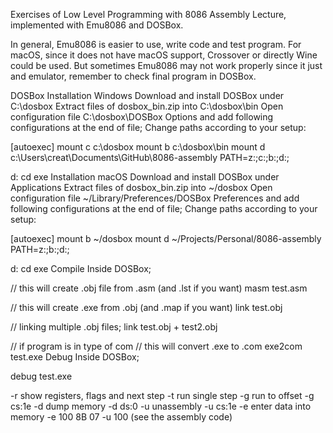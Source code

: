 Exercises of Low Level Programming with 8086 Assembly Lecture, implemented with Emu8086 and DOSBox.

In general, Emu8086 is easier to use, write code and test program. For macOS, since it does not have macOS support, Crossover or directly Wine could be used. But sometimes Emu8086 may not work properly since it just and emulator, remember to check final program in DOSBox.

DOSBox
Installation Windows
Download and install DOSBox under C:\dosbox
Extract files of dosbox_bin.zip into C:\dosbox\bin
Open configuration file C:\dosbox\DOSBox <version> Options and add following configurations at the end of file;
Change paths according to your setup:

[autoexec]
mount c c:\dosbox
mount b c:\dosbox\bin
mount d c:\Users\creat\Documents\GitHub\8086-assembly
PATH=z:\;c:\;b:\;d:\;

d:
cd exe
Installation macOS
Download and install DOSBox under Applications
Extract files of dosbox_bin.zip into ~/dosbox
Open configuration file ~/Library/Preferences/DOSBox <version> Preferences and add following configurations at the end of file;
Change paths according to your setup:

[autoexec]
mount b ~/dosbox
mount d ~/Projects/Personal/8086-assembly
PATH=z:\;b:\;d:\;

d:
cd exe
Compile
Inside DOSBox;

// this will create .obj file from .asm (and .lst if you want)
masm test.asm

// this will create .exe from .obj (and .map if you want)
link test.obj

// linking multiple .obj files;
link test.obj + test2.obj

// if program is in type of com
// this will convert .exe to .com
exe2com test.exe
Debug
Inside DOSBox;

debug test.exe

-r    show registers, flags and next step
-t    run single step
-g    run to offset
-g cs:1e
-d    dump memory 
-d ds:0
-u    unassembly
-u cs:1e
-e    enter data into memory
-e 100 8B 07
-u 100 (see the assembly code)
